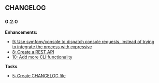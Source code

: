 ## CHANGELOG

### 0.2.0

**Enhancements:**

* [9: Use symfony/console to dispatch console requests, instead of trying to integrate the process with expressive](https://github.com/acelaya/url-shortener/issues/9)
* [8: Create a REST API](https://github.com/acelaya/url-shortener/issues/8)
* [10: Add more CLI functionality](https://github.com/acelaya/url-shortener/issues/10)

**Tasks**

* [5: Create CHANGELOG file](https://github.com/acelaya/url-shortener/issues/5)
